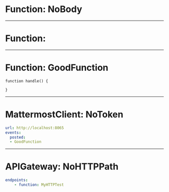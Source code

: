 # Function: NoBody
----
# Function: 
----
# Function: GoodFunction

```
function handle() {

}
```

---
# MattermostClient: NoToken

```yaml
url: http://localhost:8065
events:
  posted: 
  - GoodFunction
```
---
# APIGateway: NoHTTPPath
```yaml
endpoints:
    - function: MyHTTPTest
```